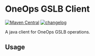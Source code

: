 # OneOps GSLB Client

[![Maven Central](https://img.shields.io/maven-central/v/com.oneops/gslb.svg?label=Maven%20Central)](http://search.maven.org/#search%7Cgav%7C1%7Cg%3A%22com.oneops%22%20AND%20a%3A%22gslb%22) [![changelog][cl-svg]][cl-url] 

A java client for OneOps GSLB operations.


## Usage


<!-- Badges -->

[cl-url]: https://github.com/oneops/gslb/blob/master/CHANGELOG.md
[cl-svg]: https://img.shields.io/badge/change--log-latest-blue.svg?style=flat-square